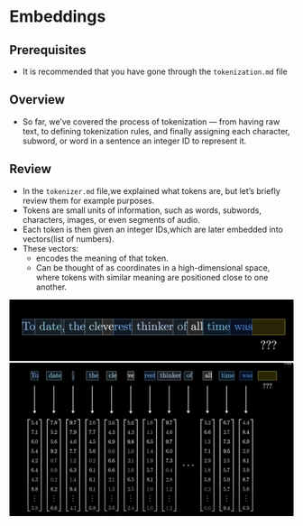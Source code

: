 # Embeddings
## Prerequisites
 - It is recommended that you have gone through the `tokenization.md` file

## Overview
- So far, we’ve covered the process of tokenization — from having raw text, to defining tokenization rules, and finally assigning each character, subword, or word in a sentence an integer ID to represent it.

## Review
- In the `tokenizer.md` file,we explained what tokens are, but let’s briefly review them for example purposes.
- Tokens are small units of information, such as words, subwords, characters, images, or even segments of audio.
- Each token is then given an integer IDs,which are later embedded into vectors(list of numbers).
- These vectors:
   - encodes the meaning of that token.
   - Can be thought of as coordinates in a high-dimensional space, where tokens with similar meaning are positioned close to one another.

![Output Example](../assets/2-tokens.png)
![Output Example](../assets/3-tokenvectors.png)

